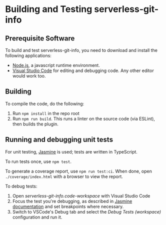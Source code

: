 # Building and Testing serverless-git-info

## Prerequisite Software

To build and test serverless-git-info, you need to download and install the following applications:

* [Node.js](https://nodejs.org), a javascript runtime environment.
* [Visual Studio Code](https://code.visualstudio.com) for editing and debugging code. Any other editor would work too.

## Building

To compile the code, do the following:

1. Run `npm install` in the repo root
2. Run `npm run build`. This runs a linter on the source code (via ESLint), then builds the plugin.

## Running and debugging unit tests

For unit testing, [Jasmine](https://jasmine.github.io) is used; tests are written in TypeScript.

To run tests once, use `npm test`.

To generate a coverage report, use `npm run test:ci`. When done, open `./coverage/index.html` with a browser to view the report.

To debug tests:

1. Open _serverless-git-info.code-workspace_ with Visual Studio Code
2. Focus the test you're debugging, as described in [Jasmine documentation](https://jasmine.github.io/2.1/focused_specs.html) and set breakpoints where necessary.
3. Switch to VSCode's Debug tab and select the _Debug Tests (workspace)_ configuration and run it.
